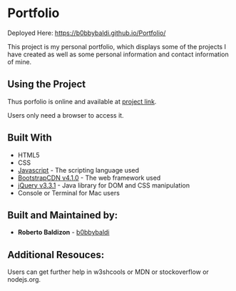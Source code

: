 # Portfolio
Deployed Here: https://b0bbybaldi.github.io/Portfolio/

This project is my personal portfolio, which displays some of the projects I have created as well as some personal information and contact information of mine. 

## Using the Project

Thus porfolio is online and available at [project link](https://b0bbybaldi.github.io/Portfolio/).

Users only need a browser to access it. 

## Built With

* HTML5
* CSS
* [Javascript](https://www.javascript.com/) - The scripting language used
* [BootstrapCDN v4.1.0](https://getbootstrap.com/docs/4.1/getting-started/introduction/) - The web framework used
* [jQuery v3.3.1](http://jquery.com/) - Java library for DOM and CSS manipulation
* Console or Terminal for Mac users

## Built and Maintained by:

* **Roberto Baldizon**  - [b0bbybaldi](https://github.com/b0bbybaldi)

## Additional Resouces:
Users can get further help in w3shcools or MDN or stockoverflow or nodejs.org.


